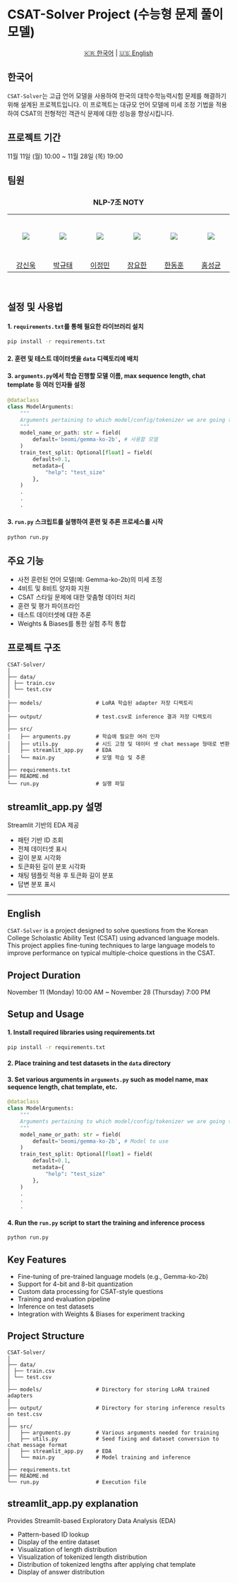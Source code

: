 # CSAT-Solver Project (수능형 문제 풀이 모델)

<div align="center">
  <a href="#korean">🇰🇷 한국어</a> | <a href="#english">🇺🇸 English</a>
</div>

<h2 id="korean">한국어</h2>

`CSAT-Solver`는 고급 언어 모델을 사용하여 한국의 대학수학능력시험 문제를 해결하기 위해 설계된 프로젝트입니다. 이 프로젝트는 대규모 언어 모델에 미세 조정 기법을 적용하여 CSAT의 전형적인 객관식 문제에 대한 성능을 향상시킵니다.

## 프로젝트 기간

11월 11일 (월) 10:00 ~ 11월 28일 (목) 19:00

## 팀원

<h3 align="center">NLP-7조 NOTY</h3>

<table align="center">
  <tr height="100px">
    <td align="center" width="150px">
      <a href="https://github.com/Uvamba"><img src="https://avatars.githubusercontent.com/u/116945517?v=4"/></a>
    </td>
    <td align="center" width="150px">
      <a href="https://github.com/doraemon500"><img src="https://avatars.githubusercontent.com/u/64678476?v=4"/></a>
    </td>
    <td align="center" width="150px">
      <a href="https://github.com/simigami"><img src="https://avatars.githubusercontent.com/u/46891822?v=4"/></a>
    </td>
    <td align="center" width="150px">
      <a href="https://github.com/DDUKDAE"><img src="https://avatars.githubusercontent.com/u/179460223?v=4"/></a>
    </td>
    <td align="center" width="150px">
      <a href="https://github.com/mrsuit0114"><img src="https://avatars.githubusercontent.com/u/95519378?v=4"/></a>
    </td>
    <td align="center" width="150px">
      <a href="https://github.com/hskhyl"><img src="https://avatars.githubusercontent.com/u/155405525?v=4"/></a>
    </td>
  </tr>
  <tr height="10px">
    <td align="center" width="150px">
      <a href="https://github.com/simigami">강신욱</a>
    </td>
    <td align="center" width="150px">
      <a href="https://github.com/doraemon500">박규태</a>
    </td>
    <td align="center" width="150px">
      <a href="https://github.com/simigami">이정민</a>
    </td>
    <td align="center" width="150px">
      <a href="https://github.com/ksj1368">장요한</a>
    </td>
    <td align="center" width="150px">
      <a href="https://github.com/ksj1368">한동훈</a>
    </td>
    <td align="center" width="150px">
      <a href="https://github.com/ksj1368">홍성균</a>
    </td>
  </tr>
</table>
&nbsp;

## 설정 및 사용법

#### 1. `requirements.txt`를 통해 필요한 라이브러리 설치

```bash
pip install -r requirements.txt
```

#### 2. 훈련 및 테스트 데이터셋을 `data` 디렉토리에 배치

#### 3. `arguments.py`에서 학습 진행할 모델 이름, max sequence length, chat template 등 여러 인자들 설정

```python
@dataclass
class ModelArguments:
    """
    Arguments pertaining to which model/config/tokenizer we are going to fine-tune from.
    """
    model_name_or_path: str = field(
        default='beomi/gemma-ko-2b', # 사용할 모델
    )
    train_test_split: Optional[float] = field(
        default=0.1,
        metadata={
            "help": "test_size"
        },
    )
    .
    .
    .

```

#### 3. `run.py` 스크립트를 실행하여 훈련 및 추론 프로세스를 시작

```bash
python run.py
```

## 주요 기능

- 사전 훈련된 언어 모델(예: Gemma-ko-2b)의 미세 조정
- 4비트 및 8비트 양자화 지원
- CSAT 스타일 문제에 대한 맞춤형 데이터 처리
- 훈련 및 평가 파이프라인
- 테스트 데이터셋에 대한 추론
- Weights & Biases를 통한 실험 추적 통합

## 프로젝트 구조

```plaintext
CSAT-Solver/
│
├── data/
│ ├── train.csv
│ └── test.csv
│
├── models/                 # LoRA 학습된 adapter 저장 디렉토리
│
├── output/                 # test.csv로 inference 결과 저장 디렉토리
│
├── src/
│   ├── arguments.py        # 학습에 필요한 여러 인자
│   ├── utils.py            # 시드 고정 및 데이터 셋 chat message 형태로 변환
│   ├── streamlit_app.py    # EDA
│   └── main.py             # 모델 학습 및 추론
│
├── requirements.txt
├── README.md
└── run.py                  # 실행 파일
```

## streamlit_app.py 설명

Streamlit 기반의 EDA 제공

- 패턴 기반 ID 조회
- 전체 데이터셋 표시
- 길이 분포 시각화
- 토큰화된 길이 분포 시각화
- 채팅 템플릿 적용 후 토큰화 길이 분포
- 답변 분포 표시

---

<h2 id="english">English</h2>

`CSAT-Solver` is a project designed to solve questions from the Korean College Scholastic Ability Test (CSAT) using advanced language models. This project applies fine-tuning techniques to large language models to improve performance on typical multiple-choice questions in the CSAT.

## Project Duration

November 11 (Monday) 10:00 AM ~ November 28 (Thursday) 7:00 PM

## Setup and Usage

#### 1. Install required libraries using requirements.txt

```bash
pip install -r requirements.txt
```

#### 2. Place training and test datasets in the `data` directory

#### 3. Set various arguments in `arguments.py` such as model name, max sequence length, chat template, etc.

```py
@dataclass
class ModelArguments:
    """
    Arguments pertaining to which model/config/tokenizer we are going to fine-tune from.
    """
    model_name_or_path: str = field(
        default='beomi/gemma-ko-2b', # Model to use
    )
    train_test_split: Optional[float] = field(
        default=0.1,
        metadata={
            "help": "test_size"
        },
    )
    .
    .
    .
```

#### 4. Run the `run.py` script to start the training and inference process

```bash
python run.py
```

## Key Features

- Fine-tuning of pre-trained language models (e.g., Gemma-ko-2b)
- Support for 4-bit and 8-bit quantization
- Custom data processing for CSAT-style questions
- Training and evaluation pipeline
- Inference on test datasets
- Integration with Weights & Biases for experiment tracking

## Project Structure

```plaintext
CSAT-Solver/
│
├── data/
│ ├── train.csv
│ └── test.csv
│
├── models/                 # Directory for storing LoRA trained adapters
│
├── output/                 # Directory for storing inference results on test.csv
│
├── src/
│   ├── arguments.py        # Various arguments needed for training
│   ├── utils.py            # Seed fixing and dataset conversion to chat message format
│   ├── streamlit_app.py    # EDA
│   └── main.py             # Model training and inference
│
├── requirements.txt
├── README.md
└── run.py                  # Execution file
```

## streamlit_app.py explanation

Provides Streamlit-based Exploratory Data Analysis (EDA)

- Pattern-based ID lookup
- Display of the entire dataset
- Visualization of length distribution
- Visualization of tokenized length distribution
- Distribution of tokenized lengths after applying chat template
- Display of answer distribution
